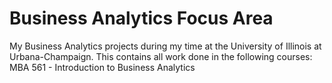 # Business Analytics Focus Area
My Business Analytics projects during my time at the University of Illinois at Urbana-Champaign. This contains all work done in the following courses:
MBA 561 - Introduction to Business Analytics
